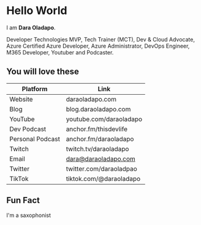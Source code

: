 # Hello World

I am **Dara Oladapo**.

Developer Technologies MVP, Tech Trainer (MCT), Dev & Cloud Advocate, Azure Certified Azure Developer, Azure Administrator, DevOps Engineer, M365 Developer, Youtuber and Podcaster.

## You will love these

|Platform|Link
|--|--|
Website | daraoladapo.com
Blog | blog.daraoladapo.com
YouTube | youtube.com/daraoladapo
Dev Podcast | anchor.fm/thisdevlife
Personal Podcast | anchor.fm/daraoladapo
Twitch | twitch.tv/daraoladapo
Email | dara@daraoladapo.com
Twitter | twitter.com/daraoladpao
TikTok | tiktok.com/@daraoladapo


## Fun Fact
I'm a saxophonist
<!--
**DaraOladapo/DaraOladapo** is a ✨ _special_ ✨ repository because its `README.md` (this file) appears on your GitHub profile.

Here are some ideas to get you started:

- 🔭 I’m currently working on ...
- 🌱 I’m currently learning ...
- 👯 I’m looking to collaborate on ...
- 🤔 I’m looking for help with ...
- 💬 Ask me about ...
- 📫 How to reach me: ...
- 😄 Pronouns: ...
- ⚡ Fun fact: ...
-->
